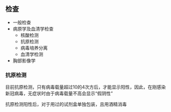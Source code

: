 ## 检查

- 一般检查
- 病原学及血清学检查
  - 核酸检测
  - 抗原检测
  - 病毒培养分离 
  - 血清学检测 
- 胸部影像学

### 抗原检测

目前抗原检测，只有病毒载量超过10的4次方后，才能显示阳性，因此，在刚感染新冠病毒，无症状时由于病毒载量不高会显示“假阴性”

抗原检测阳性后，对于用过的试剂盒单独包装，且用酒精消毒

